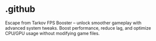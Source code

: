 # .github
Escape from Tarkov FPS Booster – unlock smoother gameplay with advanced system tweaks. Boost performance, reduce lag, and optimize CPU/GPU usage without modifying game files.
